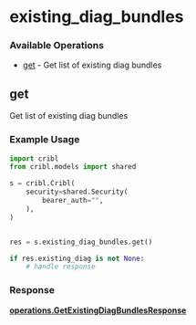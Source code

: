 # existing_diag_bundles

### Available Operations

* [get](#get) - Get list of existing diag bundles

## get

Get list of existing diag bundles

### Example Usage

```python
import cribl
from cribl.models import shared

s = cribl.Cribl(
    security=shared.Security(
        bearer_auth="",
    ),
)


res = s.existing_diag_bundles.get()

if res.existing_diag is not None:
    # handle response
```


### Response

**[operations.GetExistingDiagBundlesResponse](../../models/operations/getexistingdiagbundlesresponse.md)**

